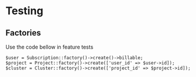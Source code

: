 # Testing

## Factories

Use the code bellow in feature tests

```
$user = Subscription::factory()->create()->billable;
$project = Project::factory()->create(['user_id' => $user->id]);
$cluster = Cluster::factory()->create(['project_id' => $project->id]);
```